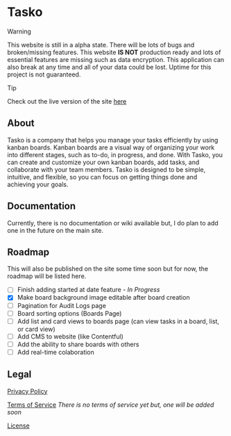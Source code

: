 # Tasko

> [!WARNING]
> This website is still in a alpha state. There will be lots of bugs and broken/missing features. This website **IS NOT** production ready and lots of essential features are missing such as data encryption. This application can also break at any time and all of your data could be lost. Uptime for this project is not guaranteed.

> [!TIP]
> Check out the live version of the site [here](https://tasko-omega.vercel.app/)

## About

Tasko is a company that helps you manage your tasks efficiently by using kanban boards. Kanban boards are a visual way of organizing your work into different stages, such as to-do, in progress, and done. With Tasko, you can create and customize your own kanban boards, add tasks, and collaborate with your team members. Tasko is designed to be simple, intuitive, and flexible, so you can focus on getting things done and achieving your goals.

## Documentation

Currently, there is no documentation or wiki available but, I do plan to add one in the future on the main site.

## Roadmap

This will also be published on the site some time soon but for now, the roadmap will be listed here.

- [ ] Finish adding started at date feature - _In Progress_
- [x] Make board background image editable after board creation
- [ ] Pagination for Audit Logs page
- [ ] Board sorting options (Boards Page)
- [ ] Add list and card views to boards page (can view tasks in a board, list, or card view)
- [ ] Add CMS to website (like Contentful)
- [ ] Add the ability to share boards with others
- [ ] Add real-time colaboration

## Legal

[Privacy Policy](https://tasko-omega.vercel.app/privacy-policy)

[Terms of Service](https://tasko-omega.vercel.app/terms-of-service) _There is no terms of service yet but, one will be added soon_

[License](https://github.com/ahmadk953/tasko/blob/main/LICENCE)
